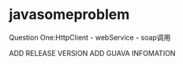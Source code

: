 # javasomeproblem

Question One:HttpClient - webService - soap调用

ADD RELEASE VERSION
ADD GUAVA INFOMATION 
